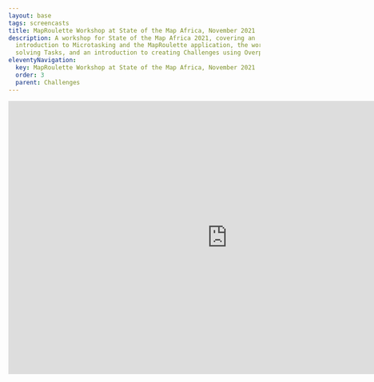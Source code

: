 ```yaml
---
layout: base
tags: screencasts
title: MapRoulette Workshop at State of the Map Africa, November 2021
description: A workshop for State of the Map Africa 2021, covering an
  introduction to Microtasking and the MapRoulette application, the workflow for
  solving Tasks, and an introduction to creating Challenges using Overpass.
eleventyNavigation:
  key: MapRoulette Workshop at State of the Map Africa, November 2021
  order: 3
  parent: Challenges
---
```

<iframe width="876" height="548" src="https://youtu.be/o4aefng9HQg" frameborder="0" allow="accelerometer; autoplay; clipboard-write; encrypted-media; gyroscope; picture-in-picture" allowfullscreen></iframe>